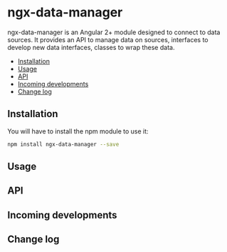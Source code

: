 # ngx-data-manager

ngx-data-manager is an Angular 2+ module designed to connect to data sources.
It provides an API to manage data on sources, interfaces to develop new data interfaces, classes to wrap these data.

* [Installation](#installation)
* [Usage](#usage)
* [API](#api)
* [Incoming developments](#incoming-developments)
* [Change log](#change-log)

## Installation

You will have to install the npm module to use it:

```sh
npm install ngx-data-manager --save
```

## Usage

## API

## Incoming developments

## Change log